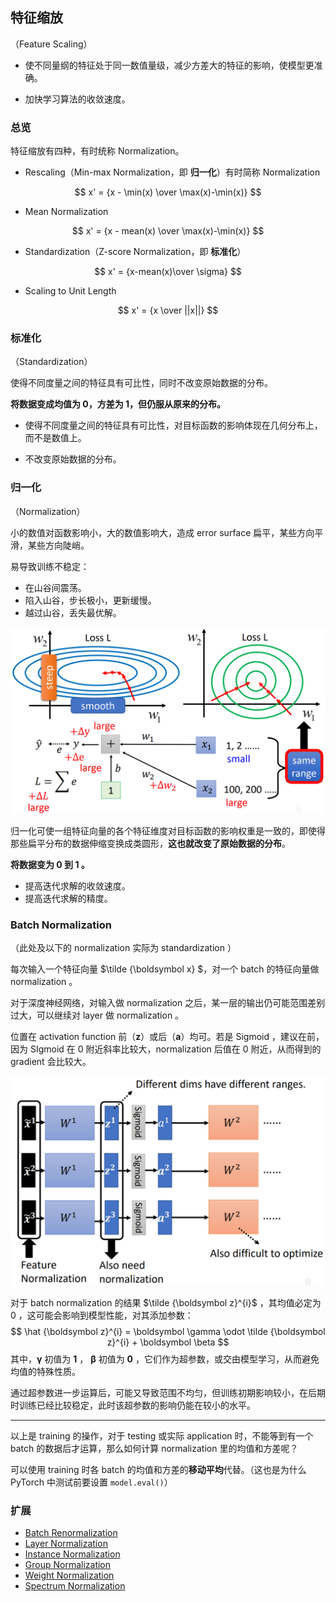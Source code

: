 ## 特征缩放

（Feature Scaling）

- 使不同量纲的特征处于同一数值量级，减少方差大的特征的影响，使模型更准确。

- 加快学习算法的收敛速度。

### 总览

特征缩放有四种，有时统称 Normalization。

- Rescaling（Min-max Normalization，即 **归一化**）有时简称 Normalization

$$
x' = {x - \min(x) \over \max(x)-\min(x)}
$$

- Mean Normalization

$$
x' = {x - mean(x) \over \max(x)-\min(x)}
$$

- Standardization（Z-score Normalization，即 **标准化**）

$$
x' = {x-mean(x)\over \sigma}
$$

- Scaling to Unit Length

$$
x' = {x \over ||x||}
$$

### 标准化

（Standardization）

使得不同度量之间的特征具有可比性，同时不改变原始数据的分布。

**将数据变成均值为 0，方差为 1，但仍服从原来的分布。**

- 使得不同度量之间的特征具有可比性，对目标函数的影响体现在几何分布上，而不是数值上。

- 不改变原始数据的分布。

### 归一化

（Normalization）

小的数值对函数影响小，大的数值影响大，造成 error surface 扁平，某些方向平滑，某些方向陡峭。

易导致训练不稳定：

- 在山谷间震荡。
- 陷入山谷，步长极小，更新缓慢。
- 越过山谷，丢失最优解。

![image-20220916133412507](images/特征缩放/image-20220916133412507.png)

归一化可使一组特征向量的各个特征维度对目标函数的影响权重是一致的，即使得那些扁平分布的数据伸缩变换成类圆形，**这也就改变了原始数据的分布**。

**将数据变为 0 到 1 。**

- 提高迭代求解的收敛速度。
- 提高迭代求解的精度。

### Batch Normalization

（此处及以下的 normalization 实际为 standardization ）

每次输入一个特征向量 $\tilde {\boldsymbol x} $，对一个 batch 的特征向量做 normalization 。

对于深度神经网络，对输入做 normalization 之后，某一层的输出仍可能范围差别过大，可以继续对 layer 做 normalization 。

位置在 activation function 前（$\boldsymbol z$）或后（$\boldsymbol a$）均可。若是 Sigmoid ，建议在前，因为 SIgmoid 在 $0$ 附近斜率比较大，normalization 后值在 $0$ 附近，从而得到的 gradient 会比较大。

![image-20220916140458232](images/特征缩放/image-20220916140458232.png)

对于 batch normalization 的结果 $\tilde {\boldsymbol z}^{i}$ ，其均值必定为 $0$ ，这可能会影响到模型性能，对其添加参数：
$$
\hat {\boldsymbol z}^{i} = \boldsymbol \gamma \odot \tilde {\boldsymbol z}^{i} + \boldsymbol \beta
$$
其中，$\boldsymbol \gamma$ 初值为 $\boldsymbol 1$ ， $\boldsymbol \beta$ 初值为 $\boldsymbol 0$ ，它们作为超参数，或交由模型学习，从而避免均值的特殊性质。

通过超参数进一步运算后，可能又导致范围不均匀，但训练初期影响较小，在后期时训练已经比较稳定，此时该超参数的影响仍能在较小的水平。

---

以上是 training 的操作，对于 testing 或实际 application 时，不能等到有一个 batch 的数据后才运算，那么如何计算 normalization 里的均值和方差呢？

可以使用 training 时各 batch 的均值和方差的**移动平均**代替。（这也是为什么 PyTorch 中测试前要设置 `model.eval()`）

### 扩展

- [Batch Renormalization ](https://arxiv.org/abs/1702.03275)
- [Layer Normalization](https://arxiv.org/abs/1607.06450)
- [Instance Normalization](https://arxiv.org/abs/1607.08022)
- [Group Normalization](https://arxiv.org/abs/1803.08494)
- [Weight Normalization](https://arxiv.org/abs/1602.07868)
- [Spectrum Normalization](https://arxiv.org/abs/1705.10941)
